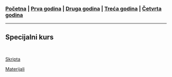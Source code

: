 ### [Početna](../README.md) | [Prva godina](../main_pages/prva.md) | [Druga godina](../main_pages/druga.md) | [Treća godina](../main_pages/treca.md) | [Četvrta godina](../main_pages/cetvrta.md)

---

## Specijalni kurs

<br>

[Skripta](https://drive.google.com/drive/folders/1zFQiRRb_Ci_StEkP7EMxDB8gPreeYduo)

[Materijali](https://poincare.matf.bg.ac.rs/~filip/spec2024/)
